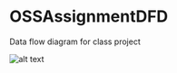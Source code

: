 # OSSAssignmentDFD

Data flow diagram for class project

![alt text](https://cloud.githubusercontent.com/assets/22142552/19023268/0ced11d8-88b0-11e6-84d1-e17fadb19440.png)



